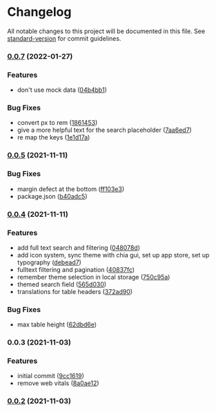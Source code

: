 # Changelog

All notable changes to this project will be documented in this file. See [standard-version](https://github.com/conventional-changelog/standard-version) for commit guidelines.

### [0.0.7](https://github.com/Chia-Network/carbon-asset-token/compare/v0.0.5...v0.0.7) (2022-01-27)


### Features

* don't use mock data ([04b4bb1](https://github.com/Chia-Network/carbon-asset-token/commit/04b4bb104a8dfe98efcdf8c7833be474fbf8eee9))


### Bug Fixes

* convert px to rem ([1861453](https://github.com/Chia-Network/carbon-asset-token/commit/1861453d071b51b7a0c50c68e1583a530ac6d65f))
* give a more helpful text for the search placeholder ([7aa6ed7](https://github.com/Chia-Network/carbon-asset-token/commit/7aa6ed7600b518e4c16b0a4b841d33023ec0a283))
* re map the keys ([1e1d17a](https://github.com/Chia-Network/carbon-asset-token/commit/1e1d17a28f7c8d01c80c099ee033660c55d1dcac))

### [0.0.5](https://github.com/Chia-Network/carbon-asset-token/compare/v0.0.4...v0.0.5) (2021-11-11)


### Bug Fixes

* margin defect at the bottom ([ff103e3](https://github.com/Chia-Network/carbon-asset-token/commit/ff103e34eb6cfce57b10bfdfb881767d4e9503af))
* package.json ([b40adc5](https://github.com/Chia-Network/carbon-asset-token/commit/b40adc568b528663f613f43fcc6f3466611bda05))

### [0.0.4](https://github.com/Chia-Network/carbon-asset-token/compare/v9.3.2...v0.0.4) (2021-11-11)

### Features

- add full text search and filtering ([048078d](https://github.com/Chia-Network/carbon-asset-token/commit/048078d3d7b9ad1293319455143abb817176ea5d))
- add icon system, sync theme with chia gui, set up app store, set up typography ([debead7](https://github.com/Chia-Network/carbon-asset-token/commit/debead7d28c5a2eb4fd86bf2746044b8eb0a9b62))
- fulltext filtering and pagination ([40837fc](https://github.com/Chia-Network/carbon-asset-token/commit/40837fc518aa1660a93d35fdbc2df12dc99615eb))
- remember theme selection in local storage ([750c95a](https://github.com/Chia-Network/carbon-asset-token/commit/750c95af504781d43f457efefe5c5263da7f50c9))
- themed search field ([565d030](https://github.com/Chia-Network/carbon-asset-token/commit/565d030686b8acac85be471b713f395a39847867))
- translations for table headers ([372ad90](https://github.com/Chia-Network/carbon-asset-token/commit/372ad906c2e52f148a61d4ff9c8e7e5483e3bd33))

### Bug Fixes

- max table height ([62dbd6e](https://github.com/Chia-Network/carbon-asset-token/commit/62dbd6e1668c64dd2206dbe4f79d668005dde0a9))

### 0.0.3 (2021-11-03)

### Features

- initial commit ([9cc1619](https://github.com/Chia-Network/carbon-asset-token/commit/9cc16193cce08a4ff2a1b7266be0b1729dfd5a34))
- remove web vitals ([8a0ae12](https://github.com/Chia-Network/carbon-asset-token/commit/8a0ae12ba364597b1a680964d16fe9f8704ff8c1))

### [0.0.2](https://github.com/Chia-Network/carbon-asset-token/compare/v0.1.1...v0.0.2) (2021-11-03)
